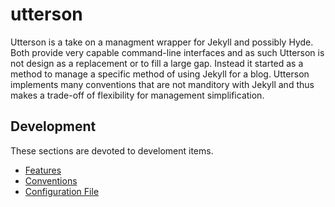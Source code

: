 # utterson
Utterson is a take on a managment wrapper for Jekyll and possibly Hyde. Both provide very capable command-line interfaces and as such Utterson is not design as a replacement or to fill a large gap. Instead it started as a method to manage a specific method of using Jekyll for a blog. Utterson implements many conventions that are not manditory with Jekyll and thus makes a trade-off of flexibility for management simplification.


## Development
These sections are devoted to develoment items.

+ [Features](doc/features.md)
+ [Conventions](doc/conventions.md)
+ [Configuration File](doc/configuration_file.md)
